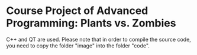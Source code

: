 # Course Project of Advanced Programming: Plants vs. Zombies
C++ and QT are used.
Please note that in order to compile the source code, you need to copy the folder "image" into the folder "code".
